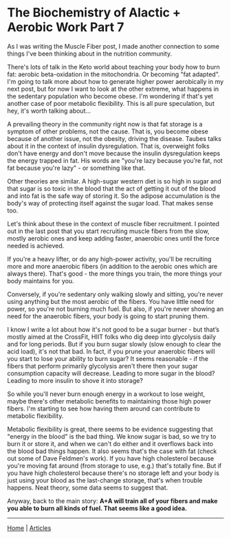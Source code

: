 # The Biochemistry of Alactic + Aerobic Work Part 7

As I was writing the Muscle Fiber post, I made another connection to some things I've been thinking about in the nutrition community.

There's lots of talk in the Keto world about teaching your body how to burn fat: aerobic beta-oxidation in the mitochondria. Or becoming "fat adapted". I'm going to talk more about how to generate higher power aerobically in my next post, but for now I want to look at the other extreme, what happens in the sedentary population who become obese. I'm wondering if that's yet another case of poor metabolic flexibility. This is all pure speculation, but hey, it's worth talking about...

A prevailing theory in the community right now is that fat storage is a symptom of other problems, not the cause. That is, you become obese because of another issue, not the obesity, driving the disease. Taubes talks about it in the context of insulin dysregulation. That is, overweight folks don't have energy and don't move because the insulin dysregulation keeps the energy trapped in fat. His words are "you're lazy because you’re fat, not fat because you're lazy" - or something like that.

Other theories are similar. A high-sugar western diet is so high in sugar and that sugar is so toxic in the blood that the act of getting it out of the blood and into fat is the safe way of storing it. So the adipose accumulation is the body's way of protecting itself against the sugar load. That makes sense too.

Let's think about these in the context of muscle fiber recruitment. I pointed out in the last post that you start recruiting muscle fibers from the slow, mostly aerobic ones and keep adding faster, anaerobic ones until the force needed is achieved.

If you're a heavy lifter, or do any high-power activity, you'll be recruiting more and more anaerobic fibers (in addition to the aerobic ones which are always there). That's good - the more things you train, the more things your body maintains for you.

Conversely, if you're sedentary only walking slowly and sitting, you're never using anything but the most aerobic of the fibers. You have little need for power, so you're not burning much fuel. But also, if you're never showing an need for the anaerobic fibers, your body is going to start pruning them.

I know I write a lot about how it's not good to be a sugar burner - but that’s mostly aimed at the CrossFit, HIIT folks who dig deep into glycolysis daily and for long periods. But if you burn sugar slowly (slow enough to clear the acid load), it's not that bad. In fact, if you prune your anaerobic fibers will you start to lose your ability to burn sugar? It seems reasonable - if the fibers that perform primarily glycolysis aren't there then your sugar consumption capacity will decrease. Leading to more sugar in the blood? Leading to more insulin to shove it into storage?

So while you'll never burn enough energy in a workout to lose weight, maybe there's other metabolic benefits to maintaining those high power fibers. I'm starting to see how having them around can contribute to metabolic flexibility.

Metabolic flexibility is great, there seems to be evidence suggesting that "energy in the blood" is the bad thing. We know sugar is bad, so we try to burn it or store it, and when we can't do either and it overflows back into the blood bad things happen. It also seems that's the case with fat (check out some of Dave Feldmen's work). If you have high cholesterol because you're moving fat around (from storage to use, e.g.) that's totally fine. But if you have high cholesterol because there's no storage left and your body is just using your blood as the last-change storage, that's when trouble happens. Neat theory, some data seems to suggest that.

Anyway, back to the main story: **A+A will train all of your fibers and make you able to burn all kinds of fuel. That seems like a good idea.**

----

[Home](../../index.md) | [Articles](../../articles.md)